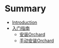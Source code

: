 # Summary

* [Introduction](README.md)
* [入门指南](getting-started.md)
  * [安装Orchard](getting-started/installing-orchard.md)
  * [手动安装Orchard](getting-started/manually-installing-orchard.md)

